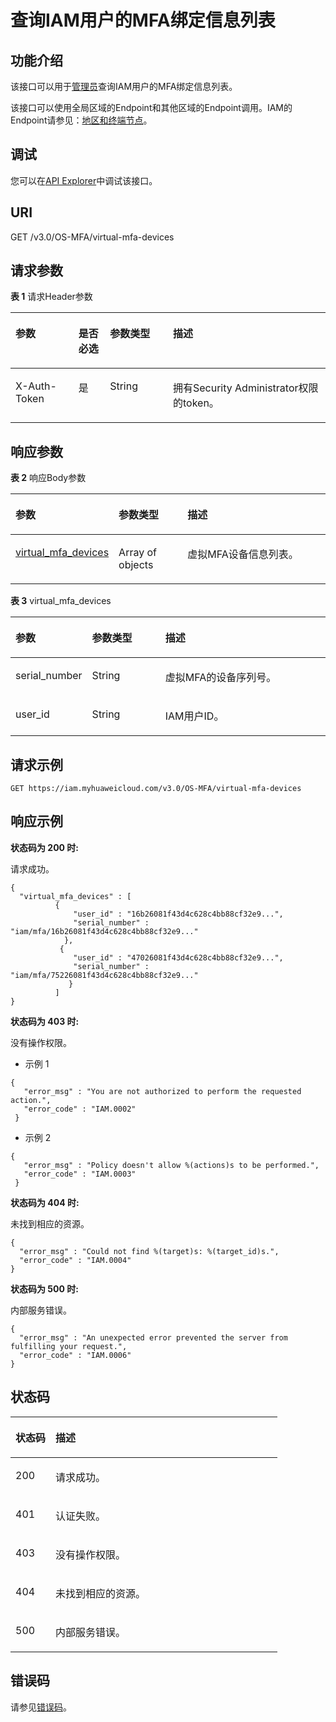 # 查询IAM用户的MFA绑定信息列表<a name="iam_08_0012"></a>

## 功能介绍<a name="section127695529365"></a>

该接口可以用于[管理员](https://support.huaweicloud.com/usermanual-iam/iam_01_0001.html)查询IAM用户的MFA绑定信息列表。

该接口可以使用全局区域的Endpoint和其他区域的Endpoint调用。IAM的Endpoint请参见：[地区和终端节点](https://developer.huaweicloud.com/endpoint?IAM)。

## 调试<a name="section208601812145917"></a>

您可以在[API Explorer](https://apiexplorer.developer.huaweicloud.com/apiexplorer/doc?product=IAM&api=ListUserMfaDevices)中调试该接口。

## URI<a name="section4772205220365"></a>

GET /v3.0/OS-MFA/virtual-mfa-devices

## 请求参数<a name="section677245203611"></a>

**表 1**  请求Header参数

<a name="table877395263619"></a>
<table><thead align="left"><tr id="row585605215369"><th class="cellrowborder" valign="top" width="20%" id="mcps1.2.5.1.1"><p id="p185616522369"><a name="p185616522369"></a><a name="p185616522369"></a>参数</p>
</th>
<th class="cellrowborder" valign="top" width="10%" id="mcps1.2.5.1.2"><p id="p98561252163613"><a name="p98561252163613"></a><a name="p98561252163613"></a>是否必选</p>
</th>
<th class="cellrowborder" valign="top" width="20%" id="mcps1.2.5.1.3"><p id="p28561952103613"><a name="p28561952103613"></a><a name="p28561952103613"></a>参数类型</p>
</th>
<th class="cellrowborder" valign="top" width="50%" id="mcps1.2.5.1.4"><p id="p1385625223610"><a name="p1385625223610"></a><a name="p1385625223610"></a>描述</p>
</th>
</tr>
</thead>
<tbody><tr id="row128561521365"><td class="cellrowborder" valign="top" width="20%" headers="mcps1.2.5.1.1 "><p id="p08567521369"><a name="p08567521369"></a><a name="p08567521369"></a>X-Auth-Token</p>
</td>
<td class="cellrowborder" valign="top" width="10%" headers="mcps1.2.5.1.2 "><p id="p14856952113610"><a name="p14856952113610"></a><a name="p14856952113610"></a>是</p>
</td>
<td class="cellrowborder" valign="top" width="20%" headers="mcps1.2.5.1.3 "><p id="p6856145214366"><a name="p6856145214366"></a><a name="p6856145214366"></a>String</p>
</td>
<td class="cellrowborder" valign="top" width="50%" headers="mcps1.2.5.1.4 "><p id="p9856152143613"><a name="p9856152143613"></a><a name="p9856152143613"></a>拥有Security Administrator权限的token。</p>
</td>
</tr>
</tbody>
</table>

## 响应参数<a name="section57801752113615"></a>

**表 2**  响应Body参数

<a name="table1578115211360"></a>
<table><thead align="left"><tr id="row12856152143611"><th class="cellrowborder" valign="top" width="20%" id="mcps1.2.4.1.1"><p id="p1185617528362"><a name="p1185617528362"></a><a name="p1185617528362"></a>参数</p>
</th>
<th class="cellrowborder" valign="top" width="24.15%" id="mcps1.2.4.1.2"><p id="p28561452183616"><a name="p28561452183616"></a><a name="p28561452183616"></a>参数类型</p>
</th>
<th class="cellrowborder" valign="top" width="55.85%" id="mcps1.2.4.1.3"><p id="p198561952143619"><a name="p198561952143619"></a><a name="p198561952143619"></a>描述</p>
</th>
</tr>
</thead>
<tbody><tr id="row185616526363"><td class="cellrowborder" valign="top" width="20%" headers="mcps1.2.4.1.1 "><p id="p785645211367"><a name="p785645211367"></a><a name="p785645211367"></a><a href="#table578318529362">virtual_mfa_devices</a></p>
</td>
<td class="cellrowborder" valign="top" width="24.15%" headers="mcps1.2.4.1.2 "><p id="p168561529369"><a name="p168561529369"></a><a name="p168561529369"></a>Array of objects</p>
</td>
<td class="cellrowborder" valign="top" width="55.85%" headers="mcps1.2.4.1.3 "><p id="p17856135210369"><a name="p17856135210369"></a><a name="p17856135210369"></a>虚拟MFA设备信息列表。</p>
</td>
</tr>
</tbody>
</table>

**表 3**  virtual\_mfa\_devices

<a name="table578318529362"></a>
<table><thead align="left"><tr id="row158561525360"><th class="cellrowborder" valign="top" width="20%" id="mcps1.2.4.1.1"><p id="p18856155213619"><a name="p18856155213619"></a><a name="p18856155213619"></a>参数</p>
</th>
<th class="cellrowborder" valign="top" width="24.15%" id="mcps1.2.4.1.2"><p id="p14856135263618"><a name="p14856135263618"></a><a name="p14856135263618"></a>参数类型</p>
</th>
<th class="cellrowborder" valign="top" width="55.85%" id="mcps1.2.4.1.3"><p id="p1085611524364"><a name="p1085611524364"></a><a name="p1085611524364"></a>描述</p>
</th>
</tr>
</thead>
<tbody><tr id="row485675214368"><td class="cellrowborder" valign="top" width="20%" headers="mcps1.2.4.1.1 "><p id="p1885613521369"><a name="p1885613521369"></a><a name="p1885613521369"></a>serial_number</p>
</td>
<td class="cellrowborder" valign="top" width="24.15%" headers="mcps1.2.4.1.2 "><p id="p4856145243611"><a name="p4856145243611"></a><a name="p4856145243611"></a>String</p>
</td>
<td class="cellrowborder" valign="top" width="55.85%" headers="mcps1.2.4.1.3 "><p id="p1385616523366"><a name="p1385616523366"></a><a name="p1385616523366"></a>虚拟MFA的设备序列号。</p>
</td>
</tr>
<tr id="row168561952103618"><td class="cellrowborder" valign="top" width="20%" headers="mcps1.2.4.1.1 "><p id="p13856195211368"><a name="p13856195211368"></a><a name="p13856195211368"></a>user_id</p>
</td>
<td class="cellrowborder" valign="top" width="24.15%" headers="mcps1.2.4.1.2 "><p id="p585685210367"><a name="p585685210367"></a><a name="p585685210367"></a>String</p>
</td>
<td class="cellrowborder" valign="top" width="55.85%" headers="mcps1.2.4.1.3 "><p id="p15856152173618"><a name="p15856152173618"></a><a name="p15856152173618"></a>IAM用户ID。</p>
</td>
</tr>
</tbody>
</table>

## 请求示例<a name="section5786175216364"></a>

```
GET https://iam.myhuaweicloud.com/v3.0/OS-MFA/virtual-mfa-devices
```

## 响应示例<a name="section8787165233611"></a>

**状态码为 200 时:**

请求成功。

```
{ 
  "virtual_mfa_devices" : [ 
          { 
              "user_id" : "16b26081f43d4c628c4bb88cf32e9...", 
              "serial_number" : "iam/mfa/16b26081f43d4c628c4bb88cf32e9..." 
            }, 
           { 
              "user_id" : "47026081f43d4c628c4bb88cf32e9...", 
              "serial_number" : "iam/mfa/75226081f43d4c628c4bb88cf32e9..." 
             } 
          ] 
}
```

**状态码为 403 时:**

没有操作权限。

-   示例 1

```
{ 
   "error_msg" : "You are not authorized to perform the requested action.", 
   "error_code" : "IAM.0002" 
 }
```

-   示例 2

```
{ 
   "error_msg" : "Policy doesn't allow %(actions)s to be performed.", 
   "error_code" : "IAM.0003" 
 }
```

**状态码为 404 时:**

未找到相应的资源。

```
{ 
  "error_msg" : "Could not find %(target)s: %(target_id)s.", 
  "error_code" : "IAM.0004" 
}
```

**状态码为 500 时:**

内部服务错误。

```
{ 
  "error_msg" : "An unexpected error prevented the server from fulfilling your request.", 
  "error_code" : "IAM.0006" 
}
```

## 状态码<a name="section1879275213615"></a>

<a name="table07921452193618"></a>
<table><thead align="left"><tr id="row1285775212365"><th class="cellrowborder" valign="top" width="15%" id="mcps1.1.3.1.1"><p id="p17857105263613"><a name="p17857105263613"></a><a name="p17857105263613"></a>状态码</p>
</th>
<th class="cellrowborder" valign="top" width="85%" id="mcps1.1.3.1.2"><p id="p138573528362"><a name="p138573528362"></a><a name="p138573528362"></a>描述</p>
</th>
</tr>
</thead>
<tbody><tr id="row1785745223617"><td class="cellrowborder" valign="top" width="15%" headers="mcps1.1.3.1.1 "><p id="p485745283614"><a name="p485745283614"></a><a name="p485745283614"></a>200</p>
</td>
<td class="cellrowborder" valign="top" width="85%" headers="mcps1.1.3.1.2 "><p id="p16857115211367"><a name="p16857115211367"></a><a name="p16857115211367"></a>请求成功。</p>
</td>
</tr>
<tr id="row108577522366"><td class="cellrowborder" valign="top" width="15%" headers="mcps1.1.3.1.1 "><p id="p28574528360"><a name="p28574528360"></a><a name="p28574528360"></a>401</p>
</td>
<td class="cellrowborder" valign="top" width="85%" headers="mcps1.1.3.1.2 "><p id="p38571852123613"><a name="p38571852123613"></a><a name="p38571852123613"></a>认证失败。</p>
</td>
</tr>
<tr id="row5857185213618"><td class="cellrowborder" valign="top" width="15%" headers="mcps1.1.3.1.1 "><p id="p8857552153619"><a name="p8857552153619"></a><a name="p8857552153619"></a>403</p>
</td>
<td class="cellrowborder" valign="top" width="85%" headers="mcps1.1.3.1.2 "><p id="p58571052193617"><a name="p58571052193617"></a><a name="p58571052193617"></a>没有操作权限。</p>
</td>
</tr>
<tr id="row16857205215368"><td class="cellrowborder" valign="top" width="15%" headers="mcps1.1.3.1.1 "><p id="p2857185243613"><a name="p2857185243613"></a><a name="p2857185243613"></a>404</p>
</td>
<td class="cellrowborder" valign="top" width="85%" headers="mcps1.1.3.1.2 "><p id="p208577526367"><a name="p208577526367"></a><a name="p208577526367"></a>未找到相应的资源。</p>
</td>
</tr>
<tr id="row108574529360"><td class="cellrowborder" valign="top" width="15%" headers="mcps1.1.3.1.1 "><p id="p1485745212361"><a name="p1485745212361"></a><a name="p1485745212361"></a>500</p>
</td>
<td class="cellrowborder" valign="top" width="85%" headers="mcps1.1.3.1.2 "><p id="p2857155215368"><a name="p2857155215368"></a><a name="p2857155215368"></a>内部服务错误。</p>
</td>
</tr>
</tbody>
</table>

## 错误码<a name="section379519522369"></a>

请参见[错误码](错误码.md)。

